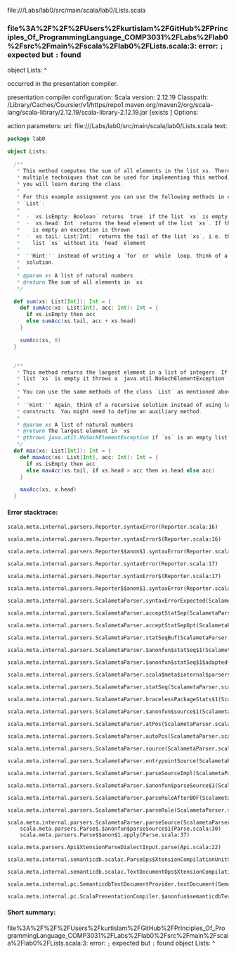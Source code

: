 file://<WORKSPACE>/Labs/lab0/src/main/scala/lab0/Lists.scala
### file%3A%2F%2F%2FUsers%2Fkurtislam%2FGitHub%2FPrinciples_Of_ProgrammingLanguage_COMP3031%2FLabs%2Flab0%2Fsrc%2Fmain%2Fscala%2Flab0%2FLists.scala:3: error: `;` expected but `:` found
object Lists:
            ^

occurred in the presentation compiler.

presentation compiler configuration:
Scala version: 2.12.19
Classpath:
<HOME>/Library/Caches/Coursier/v1/https/repo1.maven.org/maven2/org/scala-lang/scala-library/2.12.19/scala-library-2.12.19.jar [exists ]
Options:



action parameters:
uri: file://<WORKSPACE>/Labs/lab0/src/main/scala/lab0/Lists.scala
text:
```scala
package lab0

object Lists:

  /**
   * This method computes the sum of all elements in the list xs. There are
   * multiple techniques that can be used for implementing this method, and
   * you will learn during the class.
   *
   * For this example assignment you can use the following methods in class
   * `List`:
   *
   *  - `xs.isEmpty: Boolean` returns `true` if the list `xs` is empty
   *  - `xs.head: Int` returns the head element of the list `xs`. If the list
   *    is empty an exception is thrown
   *  - `xs.tail: List[Int]` returns the tail of the list `xs`, i.e. the the
   *    list `xs` without its `head` element
   *
   *  ''Hint:'' instead of writing a `for` or `while` loop, think of a recursive
   *  solution.
   *
   * @param xs A list of natural numbers
   * @return The sum of all elements in `xs`
   */

  def sum(xs: List[Int]): Int = {
    def sumAcc(xs: List[Int], acc: Int): Int = {
      if xs.isEmpty then acc
      else sumAcc(xs.tail, acc + xs.head) 
    }

    sumAcc(xs, 0)
  }


  /**
   * This method returns the largest element in a list of integers. If the
   * list `xs` is empty it throws a `java.util.NoSuchElementException`.
   *
   * You can use the same methods of the class `List` as mentioned above.
   *
   * ''Hint:'' Again, think of a recursive solution instead of using looping
   * constructs. You might need to define an auxiliary method.
   *
   * @param xs A list of natural numbers
   * @return The largest element in `xs`
   * @throws java.util.NoSuchElementException if `xs` is an empty list
   */
  def max(xs: List[Int]): Int = {
    def maxAcc(xs: List[Int], acc: Int): Int = {
      if xs.isEmpty then acc
      else maxAcc(xs.tail, if xs.head > acc then xs.head else acc)
    }

    maxAcc(xs, x.head)
  }

```



#### Error stacktrace:

```
scala.meta.internal.parsers.Reporter.syntaxError(Reporter.scala:16)
	scala.meta.internal.parsers.Reporter.syntaxError$(Reporter.scala:16)
	scala.meta.internal.parsers.Reporter$$anon$1.syntaxError(Reporter.scala:22)
	scala.meta.internal.parsers.Reporter.syntaxError(Reporter.scala:17)
	scala.meta.internal.parsers.Reporter.syntaxError$(Reporter.scala:17)
	scala.meta.internal.parsers.Reporter$$anon$1.syntaxError(Reporter.scala:22)
	scala.meta.internal.parsers.ScalametaParser.syntaxErrorExpected(ScalametaParser.scala:394)
	scala.meta.internal.parsers.ScalametaParser.acceptStatSep(ScalametaParser.scala:450)
	scala.meta.internal.parsers.ScalametaParser.acceptStatSepOpt(ScalametaParser.scala:452)
	scala.meta.internal.parsers.ScalametaParser.statSeqBuf(ScalametaParser.scala:4107)
	scala.meta.internal.parsers.ScalametaParser.$anonfun$statSeq$1(ScalametaParser.scala:4096)
	scala.meta.internal.parsers.ScalametaParser.$anonfun$statSeq$1$adapted(ScalametaParser.scala:4096)
	scala.meta.internal.parsers.ScalametaParser.scala$meta$internal$parsers$ScalametaParser$$listBy(ScalametaParser.scala:562)
	scala.meta.internal.parsers.ScalametaParser.statSeq(ScalametaParser.scala:4096)
	scala.meta.internal.parsers.ScalametaParser.bracelessPackageStats$1(ScalametaParser.scala:4285)
	scala.meta.internal.parsers.ScalametaParser.$anonfun$source$1(ScalametaParser.scala:4288)
	scala.meta.internal.parsers.ScalametaParser.atPos(ScalametaParser.scala:325)
	scala.meta.internal.parsers.ScalametaParser.autoPos(ScalametaParser.scala:369)
	scala.meta.internal.parsers.ScalametaParser.source(ScalametaParser.scala:4264)
	scala.meta.internal.parsers.ScalametaParser.entrypointSource(ScalametaParser.scala:4291)
	scala.meta.internal.parsers.ScalametaParser.parseSourceImpl(ScalametaParser.scala:119)
	scala.meta.internal.parsers.ScalametaParser.$anonfun$parseSource$1(ScalametaParser.scala:116)
	scala.meta.internal.parsers.ScalametaParser.parseRuleAfterBOF(ScalametaParser.scala:58)
	scala.meta.internal.parsers.ScalametaParser.parseRule(ScalametaParser.scala:53)
	scala.meta.internal.parsers.ScalametaParser.parseSource(ScalametaParser.scala:116)
	scala.meta.parsers.Parse$.$anonfun$parseSource$1(Parse.scala:30)
	scala.meta.parsers.Parse$$anon$1.apply(Parse.scala:37)
	scala.meta.parsers.Api$XtensionParseDialectInput.parse(Api.scala:22)
	scala.meta.internal.semanticdb.scalac.ParseOps$XtensionCompilationUnitSource.toSource(ParseOps.scala:15)
	scala.meta.internal.semanticdb.scalac.TextDocumentOps$XtensionCompilationUnitDocument.toTextDocument(TextDocumentOps.scala:161)
	scala.meta.internal.pc.SemanticdbTextDocumentProvider.textDocument(SemanticdbTextDocumentProvider.scala:54)
	scala.meta.internal.pc.ScalaPresentationCompiler.$anonfun$semanticdbTextDocument$1(ScalaPresentationCompiler.scala:469)
```
#### Short summary: 

file%3A%2F%2F%2FUsers%2Fkurtislam%2FGitHub%2FPrinciples_Of_ProgrammingLanguage_COMP3031%2FLabs%2Flab0%2Fsrc%2Fmain%2Fscala%2Flab0%2FLists.scala:3: error: `;` expected but `:` found
object Lists:
            ^